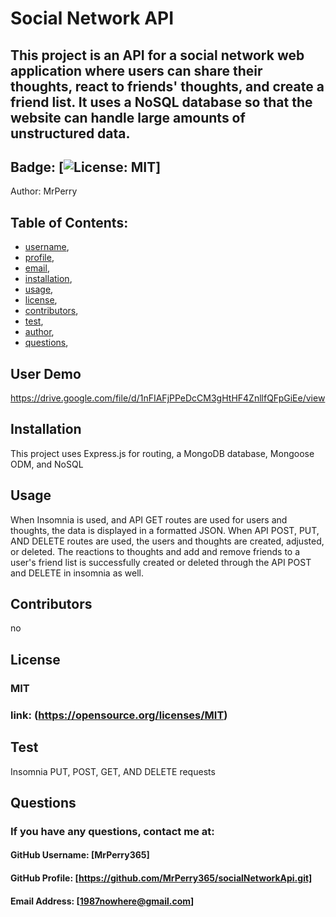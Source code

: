 
  # Social Network API
## This project is an API for a social network web application where users can share their thoughts, react to friends' thoughts, and create a friend list. It uses a NoSQL database so that the website can handle large amounts of unstructured data.
  
## Badge: [![License: MIT](https://img.shields.io/badge/License-MIT-yellow.svg)]

Author: MrPerry

## Table of Contents:
- [username](#username),
- [profile](#profile),
- [email](#email),
- [installation](#installation),
- [usage](#usage),
- [license](#license),
- [contributors](#contributors),
- [test](#test),
- [author](#author),
- [questions](#questions),

## User Demo
https://drive.google.com/file/d/1nFIAFjPPeDcCM3gHtHF4ZnllfQFpGiEe/view
## Installation
This project uses Express.js for routing, a MongoDB database, Mongoose ODM, and NoSQL

## Usage
When Insomnia is used, and API GET routes are used for users and thoughts, the data is displayed in a formatted JSON. When API POST, PUT, AND DELETE routes are used, the users and thoughts are created, adjusted, or deleted. The reactions to thoughts and add and remove friends to a user's friend list is successfully created or deleted through the API POST and DELETE in insomnia as well.

## Contributors
no

## License
### MIT
### link: (https://opensource.org/licenses/MIT)

## Test
Insomnia PUT, POST, GET, AND DELETE requests


## Questions
### If you have any questions, contact me at:

#### GitHub Username: [MrPerry365]

#### GitHub Profile: [https://github.com/MrPerry365/socialNetworkApi.git]

#### Email Address: [1987nowhere@gmail.com]

